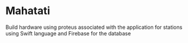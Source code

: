 # Mahatati
Build hardware using proteus associated with the application for stations using Swift language and Firebase for the database
